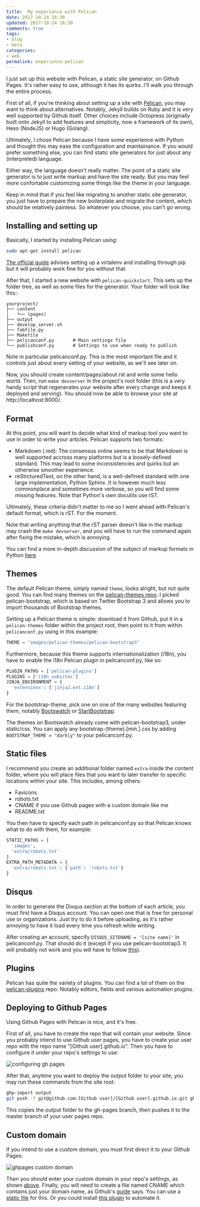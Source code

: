 ```yaml
---
title:  My experience with Pelican 	
date: 2017-10-24 16:30
updated: 2017-10-24 16:30
comments: true
tags:
- blog
- meta
categories:
- web
permalink: experience-pelican
---
```


I just set up this website with Pelican, a static site generator, on Github Pages.
It's rather easy to use, although it has its quirks. I'll walk you through 
the entire process.

First of all, if you're thinking about setting up a site with 
[Pelican](http://docs.getpelican.com/en/stable/),
you may want to think about alternatives. Notably, Jekyll builds on Ruby and it is
very well supported by Github itself. Other choices include Octopress (originally
built onto Jekyll to add features and simplicity, now a framework of its own),
Hexo (NodeJS) or Hugo (Golang). 

Ultimately, I chose Pelican because I have some experience with Python
and thought this may ease the configuration and maintainance. 
If you would prefer something else, you can find static site generators for just 
about any (interpreted) language.

Either way, the language doesn't really matter. The point of a static site
generator is to just write markup and have the site ready. But you may
feel more confortable customizing some things like the theme in your language.

Keep in mind that if you feel like migrating to another static site generator,
you just have to prepare the new boilerplate and migrate the content, which
should be relatively painless. So whatever you choose, you can't go wrong.

## Installing and setting up

Basically, I started by installing Pelican using:

```bash
sudo apt-get install pelican
```

[The official guide](http://docs.getpelican.com/en/3.7.1/install.html) advises 
setting up a virtalenv and installing through pip but it will probably work 
fine for you without that.

After that, I started a new website with `pelican-quickstart`. This sets up the folder
tree, as well as some files for the generator. Your folder will look like this::

    yourproject/
    ├── content
    │   └── (pages)
    ├── output
    ├── develop_server.sh
    ├── fabfile.py
    ├── Makefile
    ├── pelicanconf.py       # Main settings file
    └── publishconf.py       # Settings to use when ready to publish

Note in particular pelicanconf.py. This is the most important file and it controls just
about every setting of your website, as we'll see later on.

Now, you should create content/pages/about.rst and write some hello world.
Then, run `make devserver` in the project's root folder (this is a very
handy script that regenerates your website after every change and keeps it
deployed and serving).
You should now be able to browse your site at http://localhost:8000/.

## Format

At this point, you will want to decide what kind of markup tool you want to use
in order to write your articles. Pelican supports two formats:

* Markdown (.md): The consensus online seems to be that Markdown is well supported 
  accross many platforms but is a loosely-defined standard. This may lead to some 
  inconsistencies and quirks but an otherwise smoother experience.
* reStrcturedText, on the other hand, is a well-defined standard with one large 
  implementation, Python Sphinx. It is however much less commonplace and
  sometimes more verbose, so you will find some missing features. 
  Note that Python's own docutils use rST.

Ultimately, these criteria didn't matter to me so I went ahead with Pelican's 
default format, which is rST. For the moment.

Note that writing anything that the rST parser doesn't like
in the markup may crash the `make devserver`, and you 
will have to run the command again after fixing the mistake, which is annoying.

You can find a more in-depth discussion of the subject of markup formats in Python
[here](https://coderwall.com/p/vemncg/what-is-the-difference-rest-docutils-sphinx-readthedocs)

## Themes

The default Pelican theme, simply named `theme`, looks alright, but not quite
good. You can find many themes on the 
[pelican-themes repo](https://github.com/getpelican/pelican-themes/).
I picked pelican-bootstrap, which is based on Twitter Bootstrap 3 and allows you to
import thousands of Bootstrap themes.

Setting up a Pelican theme is simple: download it from Github, put it in a 
`pelican-themes` folder within the project root, then point to it from 
within `pelicanconf.py` using in this example:

```python
THEME = "images/pelican-themes/pelican-bootstrap3"
```

Furthermore, because this theme supports internationalization (i18n), you have
to enable the i18n Pelican plugin in pelicanconf.py, like so:

```python
PLUGIN_PATHS = ['pelican-plugins']
PLUGINS = ['i18n_subsites']
JINJA_ENVIRONMENT = {
  'extensions': ['jinja2.ext.i18n']
}
```

For the bootstrap-theme, pick one on one of the many websites featuring them, 
notably [Bootswatch](https://bootswatch.com/) 
or [StartBootstrap](https://startbootstrap.com/).

The themes on Bootswatch already come with pelican-bootstrap3, under static/css.
You can apply any bootstrap-(theme).[min.].css by adding 
`BOOTSTRAP_THEME = "darkly"` to your pelicanconf.py.

## Static files

I recommend you create an additional folder named ``extra`` inside the content 
folder, where you will place files that you want to later transfer to specific 
locations within your site. This includes, among others:

* Favicons
* robots.txt
* CNAME if you use Github pages with a custom domain like me
* README.txt

You then have to specify each path in pelicanconf.py so that Pelican
knows what to do with them, for example:

```python
STATIC_PATHS = [
  'images', 
  'extra/robots.txt'
]
EXTRA_PATH_METADATA = {
  'extra/robots.txt': {'path': 'robots.txt'}
}
```

## Disqus

In order to generate the Disqus section at the bottom of each article, 
you must first have a Disqus account. You can open one that is free 
for personal use or organizations. Just try to do it before uploading,
as it's rather annoying to have it load every time you refresh while writing.

After creating an account, specify `DISQUS_SITENAME = '[site name]'` in pelicanconf.py. 
That should do it (except if you use pelican-bootstrap3.  It will probably not work and 
you will have to follow 
[this](https://github.com/DandyDev/pelican-bootstrap3/issues/219#issuecomment-129460703>)).

## Plugins

Pelican has quite the variety of plugins. You can find a lot of them on
the [pelican-plugins](https://github.com/getpelican/pelican-plugins>) repo.
Notably editors, fields and various automation plugins.

## Deploying to Github Pages

Using Github Pages with Pelican is nice, and it's free.

First of all, you have to create the repo that will contain your website.
Since you probably intend to use Github user pages, you have to create your
user repo with the repo name "[Github user].github.io". 
Then you have to configure it under your repo's settings to use:

![configuring gh pages](/images/pelican-experience/configure-ghpages.png)

After that, anytime you want to deploy the output folder to your site, you
may run these commands from the site root:

```bash
ghp-import output
git push -f git@github.com:[Github user]/[Github user].github.io.git gh-pages:master
```

This copies the output folder to the gh-pages branch, then pushes it to the
master branch of your user pages repo.

## Custom domain

If you intend to use a custom domain, you must first direct it to your Github Pages:

![ghpages custom domain](/images/pelican-experience/ghpages-custom-domain.png)

Then you should enter your custom domain in your repo's settings,
as shown [above](#deploying-to-github-pages). Finally, you will
need to create a file named CNAME which contains just your domain name, as Github's
[guide](https://help.github.com/articles/setting-up-a-custom-subdomain/) says.
You can use a [static file](#static-files) for this. Or you could install 
[this plugin](https://github.com/MinchinWeb/minchin.pelican.plugins.cname) to
automate it.
